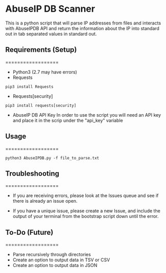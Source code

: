 # AbuseIP DB Scanner

This is a python script that will parse IP addresses from files and interacts with AbuseIPDB API and return the information about the IP into standard out in tab separated values in standard out.

## Requirements (Setup)
==================
- Python3 (2.7 may have errors)
- Requests
```
pip3 install Requests
```
- Requests[security]
```
pip3 install requests[security]
```
- AbuseIP DB API Key
In order to use the script you will need an API key and place it in the scrip under the "api_key" variable

## Usage
==================
```
python3 AbuseIPDB.py -f file_to_parse.txt
```

## Troubleshooting
==================
- If you are receiving errors, please look at the Issues queue and see if there is already an issue open.

- If you have a unique issue, please create a new Issue, and include the output of your terminal from the bootstrap script down until the error.

## To-Do (Future)
==================
- Parse recursively through directories
- Create an option to output data in TSV or CSV
- Create an option to output data in JSON
